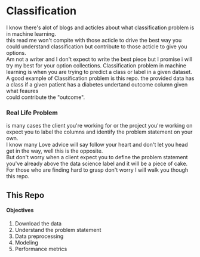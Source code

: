 # Classification
I know there's alot of blogs and acticles about what classification problem is in machine learning.  
this read me won't compite with those acticle to drive the best way you could understand classification but contribute to those acticle to give you options.  
Am not a writer and I don't expect to write the best piece but I promise i will try my best for your option collections.
Classification problem in machine learning is when you are trying to predict a class or label in a given dataset.  
A good example of Classification problem is this repo. the provided data has a class if a given patient has a diabetes undertand outcome column given what feaures  
could contribute the "outcome".

### Real Life Problem
is many cases the client you're working for or the project you're working on expect you to label the columns and identify the problem statement on your own.  
I know many Love advice will say follow your heart and don't let you head get in the way, well this is the opposite.  
But don't worry when a client expect you to define the problem statement you've already above the data science label and it will be a piece of cake.  
For those who are finding hard to grasp don't worry I will walk you though this repo.

## This Repo
#### Objectives
1. Download the data  
2. Understand the problem statement
3. Data preprocessing
4. Modeling
5. Performance metrics
